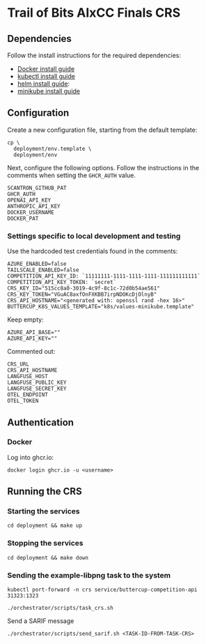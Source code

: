# Trail of Bits AIxCC Finals CRS

## Dependencies

Follow the install instructions for the required dependencies:

 * [Docker install guide](https://docs.docker.com/engine/install/ubuntu/)
 * [kubectl install guide](https://kubernetes.io/docs/tasks/tools/install-kubectl-linux/)
 * [helm install guide](https://helm.sh/docs/intro/install/):
 * [minikube install guide](https://minikube.sigs.k8s.io/docs/start/?arch=%2Flinux%2Fx86-64%2Fstable%2Fdebian+package)

## Configuration

Create a new configuration file, starting from the default template:

```shell
cp \
  deployment/env.template \
  deployment/env
```

Next, configure the following options. Follow the instructions in the comments when setting the `GHCR_AUTH` value.

```
SCANTRON_GITHUB_PAT
GHCR_AUTH
OPENAI_API_KEY
ANTHROPIC_API_KEY
DOCKER_USERNAME
DOCKER_PAT
```

### Settings specific to local development and testing

Use the hardcoded test credentials found in the comments:

```
AZURE_ENABLED=false
TAILSCALE_ENABLED=false
COMPETITION_API_KEY_ID: `11111111-1111-1111-1111-111111111111`
COMPETITION_API_KEY_TOKEN: `secret`
CRS_KEY_ID="515cc8a0-3019-4c9f-8c1c-72d0b54ae561"
CRS_KEY_TOKEN="VGuAC8axfOnFXKBB7irpNDOKcDjOlnyB"
CRS_API_HOSTNAME="<generated with: openssl rand -hex 16>"
BUTTERCUP_K8S_VALUES_TEMPLATE="k8s/values-minikube.template"
```

Keep empty:

```
AZURE_API_BASE=""
AZURE_API_KEY=""
```

Commented out:

```
CRS_URL
CRS_API_HOSTNAME
LANGFUSE_HOST
LANGFUSE_PUBLIC_KEY
LANGFUSE_SECRET_KEY
OTEL_ENDPOINT
OTEL_TOKEN
```

## Authentication

### Docker

Log into ghcr.io:

```shell
docker login ghcr.io -u <username>
```

## Running the CRS

### Starting the services

```shell
cd deployment && make up
```

### Stopping the services

```shell
cd deployment && make down
```

### Sending the example-libpng task to the system


```shell
kubectl port-forward -n crs service/buttercup-competition-api 31323:1323
```


```shell
./orchestrator/scripts/task_crs.sh
```

Send a SARIF message

```shell
./orchestrator/scripts/send_sarif.sh <TASK-ID-FROM-TASK-CRS>
```
